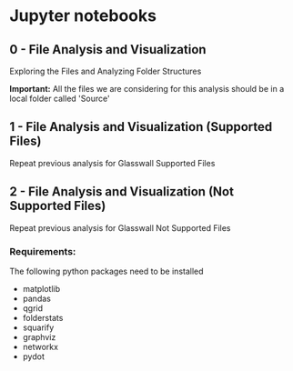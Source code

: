 # Jupyter notebooks

## 0 - File Analysis and Visualization

Exploring the Files and Analyzing Folder Structures

**Important:** All the files we are considering for this analysis should be in a local folder called 'Source'

## 1 - File Analysis and Visualization (Supported Files)

Repeat previous analysis for Glasswall Supported Files

## 2 - File Analysis and Visualization (Not Supported Files)

Repeat previous analysis for Glasswall Not Supported Files

### Requirements:

The following python packages need to be installed

* matplotlib
* pandas 
* qgrid
* folderstats
* squarify
* graphviz
* networkx
* pydot

